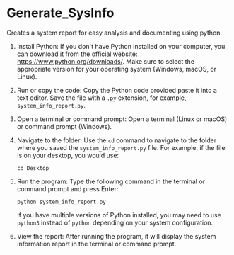 # Generate_SysInfo
Creates a system report for easy analysis and documenting using python.

1. Install Python: If you don't have Python installed on your computer, you can download it from the official website: https://www.python.org/downloads/. Make sure to select the appropriate version for your operating system (Windows, macOS, or Linux).

2. Run or copy the code: Copy the Python code provided paste it into a text editor. Save the file with a `.py` extension, for example, `system_info_report.py`.

3. Open a terminal or command prompt: Open a terminal (Linux or macOS) or command prompt (Windows).

4. Navigate to the folder: Use the `cd` command to navigate to the folder where you saved the `system_info_report.py` file. For example, if the file is on your desktop, you would use:

   ```
   cd Desktop
   ```

5. Run the program: Type the following command in the terminal or command prompt and press Enter:

   ```
   python system_info_report.py
   ```

   If you have multiple versions of Python installed, you may need to use `python3` instead of `python` depending on your system configuration.

6. View the report: After running the program, it will display the system information report in the terminal or command prompt.
